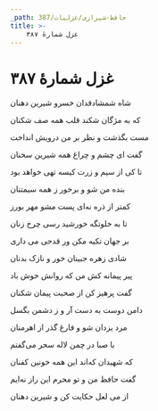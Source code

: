 ```yaml
---
_path: حافظ-شیرازی/غزلیات/387
title: >-
    غزل شمارهٔ ۳۸۷
---
```

# غزل شمارهٔ ۳۸۷

<div class="b" id="bn1"><div class="m1"><p>شاه شمشادقدان خسرو شیرین دهنان</p></div>
<div class="m2"><p>که به مژگان شکند قلب همه صف شکنان</p></div></div>
<div class="b" id="bn2"><div class="m1"><p>مست بگذشت و نظر بر من درویش انداخت</p></div>
<div class="m2"><p>گفت ای چشم و چراغ همه شیرین سخنان</p></div></div>
<div class="b" id="bn3"><div class="m1"><p>تا کی از سیم و زرت کیسه تهی خواهد بود</p></div>
<div class="m2"><p>بنده من شو و برخور ز همه سیمتنان</p></div></div>
<div class="b" id="bn4"><div class="m1"><p>کمتر از ذره نه‌ای پست مشو مهر بورز</p></div>
<div class="m2"><p>تا به خلوتگه خورشید رسی چرخ زنان</p></div></div>
<div class="b" id="bn5"><div class="m1"><p>بر جهان تکیه مکن ور قدحی می داری</p></div>
<div class="m2"><p>شادی زهره جبینان خور و نازک بدنان</p></div></div>
<div class="b" id="bn6"><div class="m1"><p>پیر پیمانه کش من که روانش خوش باد</p></div>
<div class="m2"><p>گفت پرهیز کن از صحبت پیمان شکنان</p></div></div>
<div class="b" id="bn7"><div class="m1"><p>دامن دوست به دست آر و ز دشمن بگسل</p></div>
<div class="m2"><p>مرد یزدان شو و فارغ گذر از اهرمنان</p></div></div>
<div class="b" id="bn8"><div class="m1"><p>با صبا در چمن لاله سحر می‌گفتم</p></div>
<div class="m2"><p>که شهیدان که‌اند این همه خونین کفنان</p></div></div>
<div class="b" id="bn9"><div class="m1"><p>گفت حافظ من و تو محرم این راز نه‌ایم</p></div>
<div class="m2"><p>از می لعل حکایت کن و شیرین دهنان</p></div></div>
